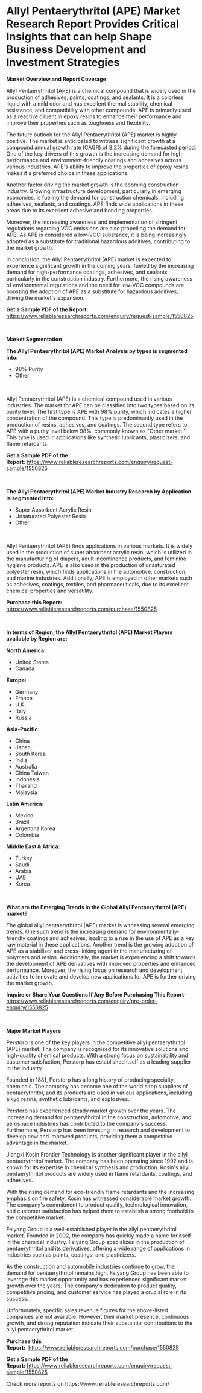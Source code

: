 <p><h1>Allyl Pentaerythritol (APE) Market Research Report Provides Critical Insights that can help Shape Business Development and Investment Strategies</h1></p><p><strong>Market Overview and Report Coverage</strong></p>
<p><p>Allyl Pentaerythritol (APE) is a chemical compound that is widely used in the production of adhesives, paints, coatings, and sealants. It is a colorless liquid with a mild odor and has excellent thermal stability, chemical resistance, and compatibility with other compounds. APE is primarily used as a reactive diluent in epoxy resins to enhance their performance and improve their properties such as toughness and flexibility.</p><p>The future outlook for the Allyl Pentaerythritol (APE) market is highly positive. The market is anticipated to witness significant growth at a compound annual growth rate (CAGR) of 8.2% during the forecasted period. One of the key drivers of this growth is the increasing demand for high-performance and environment-friendly coatings and adhesives across various industries. APE's ability to improve the properties of epoxy resins makes it a preferred choice in these applications.</p><p>Another factor driving the market growth is the booming construction industry. Growing infrastructure development, particularly in emerging economies, is fueling the demand for construction chemicals, including adhesives, sealants, and coatings. APE finds wide applications in these areas due to its excellent adhesive and bonding properties.</p><p>Moreover, the increasing awareness and implementation of stringent regulations regarding VOC emissions are also propelling the demand for APE. As APE is considered a low-VOC substance, it is being increasingly adopted as a substitute for traditional hazardous additives, contributing to the market growth.</p><p>In conclusion, the Allyl Pentaerythritol (APE) market is expected to experience significant growth in the coming years, fueled by the increasing demand for high-performance coatings, adhesives, and sealants, particularly in the construction industry. Furthermore, the rising awareness of environmental regulations and the need for low-VOC compounds are boosting the adoption of APE as a substitute for hazardous additives, driving the market's expansion.</p></p>
<p><strong>Get a Sample PDF of the Report:</strong> <a href="https://www.reliableresearchreports.com/enquiry/request-sample/1550825">https://www.reliableresearchreports.com/enquiry/request-sample/1550825</a></p>
<p>&nbsp;</p>
<p><strong>Market Segmentation</strong></p>
<p><strong>The Allyl Pentaerythritol (APE) Market Analysis by types is segmented into:</strong></p>
<p><ul><li>98% Purity</li><li>Other</li></ul></p>
<p>&nbsp;</p>
<p><p>Allyl Pentaerythritol (APE) is a chemical compound used in various industries. The market for APE can be classified into two types based on its purity level. The first type is APE with 98% purity, which indicates a higher concentration of the compound. This type is predominantly used in the production of resins, adhesives, and coatings. The second type refers to APE with a purity level below 98%, commonly known as "Other market." This type is used in applications like synthetic lubricants, plasticizers, and flame retardants.</p></p>
<p><strong>Get a Sample PDF of the Report:</strong>&nbsp;<a href="https://www.reliableresearchreports.com/enquiry/request-sample/1550825">https://www.reliableresearchreports.com/enquiry/request-sample/1550825</a></p>
<p>&nbsp;</p>
<p><strong>The Allyl Pentaerythritol (APE) Market Industry Research by Application is segmented into:</strong></p>
<p><ul><li>Super Absorbent Acrylic Resin</li><li>Unsaturated Polyester Resin</li><li>Other</li></ul></p>
<p>&nbsp;</p>
<p><p>Allyl Pentaerythritol (APE) finds applications in various markets. It is widely used in the production of super absorbent acrylic resin, which is utilized in the manufacturing of diapers, adult incontinence products, and feminine hygiene products. APE is also used in the production of unsaturated polyester resin, which finds applications in the automotive, construction, and marine industries. Additionally, APE is employed in other markets such as adhesives, coatings, textiles, and pharmaceuticals, due to its excellent chemical properties and versatility.</p></p>
<p><strong>Purchase this Report:</strong>&nbsp; <a href="https://www.reliableresearchreports.com/purchase/1550825">https://www.reliableresearchreports.com/purchase/1550825</a></p>
<p>&nbsp;</p>
<p><strong>In terms of Region, the Allyl Pentaerythritol (APE) Market Players available by Region are:</strong></p>
<p>
    <p> <strong> North America: </strong>
        <ul>
            <li>United States</li>
            <li>Canada</li>
        </ul>
        </p> 
    <p> <strong> Europe: </strong>
        <ul>
            <li>Germany</li>
            <li>France</li>
            <li>U.K.</li>
            <li>Italy</li>
            <li>Russia</li>
        </ul>
        </p> 
    <p> <strong> Asia-Pacific: </strong>
        <ul>
            <li>China</li>
            <li>Japan</li>
            <li>South Korea</li>
            <li>India</li>
            <li>Australia</li>
            <li>China Taiwan</li>
            <li>Indonesia</li>
            <li>Thailand</li>
            <li>Malaysia</li>
        </ul>
        </p> 
    <p> <strong> Latin America: </strong>
        <ul>
            <li>Mexico</li>
            <li>Brazil</li>
            <li>Argentina Korea</li>
            <li>Colombia</li>
        </ul>
        </p> 
    <p> <strong> Middle East & Africa: </strong>
        <ul>
            <li>Turkey</li>
            <li>Saudi</li>
            <li>Arabia</li>
            <li>UAE</li>
            <li>Korea</li>
        </ul>
    </p>
    </p>
<p>&nbsp;</p>
<p><strong>What are the Emerging Trends in the Global Allyl Pentaerythritol (APE) market?</strong></p>
<p><p>The global allyl pentaerythritol (APE) market is witnessing several emerging trends. One such trend is the increasing demand for environmentally-friendly coatings and adhesives, leading to a rise in the use of APE as a key raw material in these applications. Another trend is the growing adoption of APE as a stabilizer and cross-linking agent in the manufacturing of polymers and resins. Additionally, the market is experiencing a shift towards the development of APE derivatives with improved properties and enhanced performance. Moreover, the rising focus on research and development activities to innovate and develop new applications for APE is further driving the market growth.</p></p>
<p><strong>Inquire or Share Your Questions If Any Before Purchasing This Report</strong>- <a href="https://www.reliableresearchreports.com/enquiry/pre-order-enquiry/1550825">https://www.reliableresearchreports.com/enquiry/pre-order-enquiry/1550825</a></p>
<p>&nbsp;</p>
<p><strong>Major Market Players</strong></p>
<p><p>Perstorp is one of the key players in the competitive allyl pentaerythritol (APE) market. The company is recognized for its innovative solutions and high-quality chemical products. With a strong focus on sustainability and customer satisfaction, Perstorp has established itself as a leading supplier in the industry.</p><p>Founded in 1881, Perstorp has a long history of producing specialty chemicals. The company has become one of the world's top suppliers of pentaerythritol, and its products are used in various applications, including alkyd resins, synthetic lubricants, and explosives.</p><p>Perstorp has experienced steady market growth over the years. The increasing demand for pentaerythritol in the construction, automotive, and aerospace industries has contributed to the company's success. Furthermore, Perstorp has been investing in research and development to develop new and improved products, providing them a competitive advantage in the market.</p><p>Jiangxi Kosin Frontier Technology is another significant player in the allyl pentaerythritol market. The company has been operating since 1992 and is known for its expertise in chemical synthesis and production. Kosin's allyl pentaerythritol products are widely used in flame retardants, coatings, and adhesives.</p><p>With the rising demand for eco-friendly flame retardants and the increasing emphasis on fire safety, Kosin has witnessed considerable market growth. The company's commitment to product quality, technological innovation, and customer satisfaction has helped them to establish a strong foothold in the competitive market.</p><p>Feiyang Group is a well-established player in the allyl pentaerythritol market. Founded in 2002, the company has quickly made a name for itself in the chemical industry. Feiyang Group specializes in the production of pentaerythritol and its derivatives, offering a wide range of applications in industries such as paints, coatings, and plasticizers.</p><p>As the construction and automobile industries continue to grow, the demand for pentaerythritol remains high. Feiyang Group has been able to leverage this market opportunity and has experienced significant market growth over the years. The company's dedication to product quality, competitive pricing, and customer service has played a crucial role in its success.</p><p>Unfortunately, specific sales revenue figures for the above-listed companies are not available. However, their market presence, continuous growth, and strong reputation indicate their substantial contributions to the allyl pentaerythritol market.</p></p>
<p><strong>Purchase this Report:</strong>&nbsp;&nbsp;<a href="https://www.reliableresearchreports.com/purchase/1550825">https://www.reliableresearchreports.com/purchase/1550825</a></p>
<p></p>
<p><strong>Get a Sample PDF of the Report:</strong>&nbsp;<a href="https://www.reliableresearchreports.com/enquiry/request-sample/1550825">https://www.reliableresearchreports.com/enquiry/request-sample/1550825</a></p>
<p>Check more reports on https://www.reliableresearchreports.com/</p>